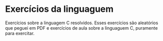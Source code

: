 # Exercícios da linguaguem
 Exercícios sobre a linguagem C resolvidos.
 Esses exercícios são aleatórios que peguei em PDF e exercícios de aula sobre a linguaguem C, puramente para exercitar.

